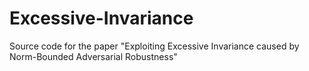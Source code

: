 # Excessive-Invariance
Source code for the paper "Exploiting Excessive Invariance caused by Norm-Bounded Adversarial Robustness"
